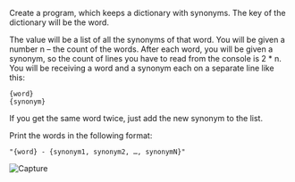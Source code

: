 Create a program, which keeps a dictionary with synonyms. The key of the dictionary will be the word. 

The value will be a list of all the synonyms of that word. You will be given a number n – the count of the words. After each word, you will be given a synonym, so the count of lines you have to read from the console is 2 * n. You will be receiving a word and a synonym each on a separate line like this:

	{word}
	{synonym}

If you get the same word twice, just add the new synonym to the list. 

Print the words in the following format:

	"{word} - {synonym1, synonym2, …, synonymN}"
	
![Capture](https://user-images.githubusercontent.com/45227327/201687806-ef207299-b5e0-438c-ba68-c7828ee67391.PNG)
